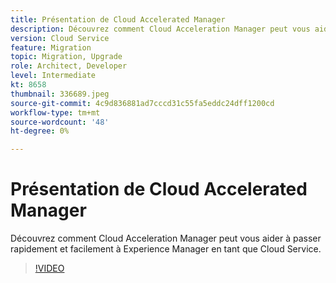 ```yaml
---
title: Présentation de Cloud Accelerated Manager
description: Découvrez comment Cloud Acceleration Manager peut vous aider à passer rapidement et facilement à Experience Manager en tant que Cloud Service.
version: Cloud Service
feature: Migration
topic: Migration, Upgrade
role: Architect, Developer
level: Intermediate
kt: 8658
thumbnail: 336689.jpeg
source-git-commit: 4c9d836881ad7cccd31c55fa5eddc24dff1200cd
workflow-type: tm+mt
source-wordcount: '48'
ht-degree: 0%

---
```



# Présentation de Cloud Accelerated Manager

Découvrez comment Cloud Acceleration Manager peut vous aider à passer rapidement et facilement à Experience Manager en tant que Cloud Service.

>[!VIDEO](https://video.tv.adobe.com/v/336689/?quality=12&learn=on)

